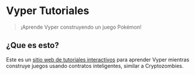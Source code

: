 # Vyper Tutoriales

> ¡Aprende Vyper construyendo un juego Pokémon!

## ¿Que es esto?

Este es un [sitio web de tutoriales interactivos](https://vyper.fun) para aprender Vyper mientras construye juegos usando contratos inteligentes, similar a Cryptozombies.
